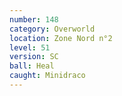 ```yaml
---
number: 148
category: Overworld
location: Zone Nord n°2
level: 51
version: SC
ball: Heal
caught: Minidraco
---
```

